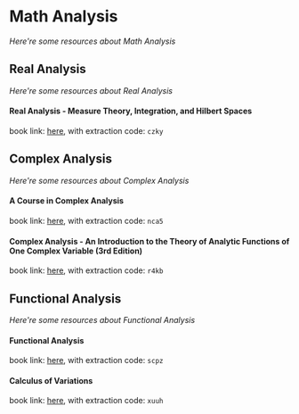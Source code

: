 # Math Analysis
*Here're some resources about Math Analysis*

## Real Analysis
*Here're some resources about Real Analysis*

#### Real Analysis - Measure Theory, Integration, and Hilbert Spaces
book link: [here](https://pan.baidu.com/s/1RKuVjISujgyCmMmzZcRNgw), with extraction code: `czky`


## Complex Analysis
*Here're some resources about Complex Analysis*


#### A Course in Complex Analysis
book link: [here](https://pan.baidu.com/s/1Mqvr3tAaRb_PlqDeg6EJQw), with extraction code: `nca5`


#### Complex Analysis - An Introduction to the Theory of Analytic Functions of One Complex Variable (3rd Edition)
book link: [here](https://pan.baidu.com/s/1Giq1uRciQlykOitkOKNxBw), with extraction code: `r4kb`


## Functional Analysis
*Here're some resources about Functional Analysis*


#### Functional Analysis
book link: [here](https://pan.baidu.com/s/1VspbQtZ7TipkOUuDjYr-CA), with extraction code: `scpz`


#### Calculus of Variations
book link: [here](https://pan.baidu.com/s/1mi4YbBL_27pC2LV4sWDftw), with extraction code: `xuuh`